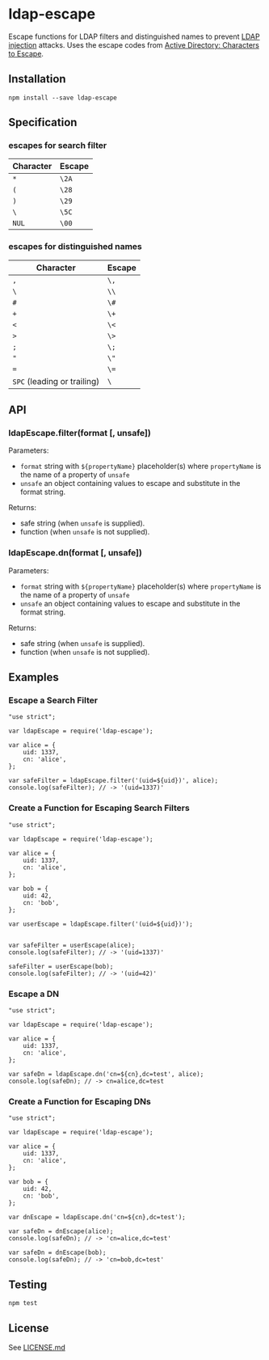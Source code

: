 # ldap-escape

Escape functions for LDAP filters and distinguished names to prevent [LDAP injection](https://www.owasp.org/index.php/LDAP_injection) attacks.
Uses the escape codes from [Active Directory: Characters to Escape](http://social.technet.microsoft.com/wiki/contents/articles/5312.active-directory-characters-to-escape.aspx).

## Installation

    npm install --save ldap-escape

## Specification

### escapes for search filter

| Character | Escape |
|-----------|--------|
| `*`       | `\2A`  |
| `(`       | `\28`  |
| `)`       | `\29`  |
| `\`       | `\5C`  |
| `NUL`     | `\00`  |

### escapes for distinguished names

| Character                   | Escape |
|-----------------------------|--------|
| `,`                         | `\,`   |
| `\`                         | `\\`   |
| `#`                         | `\#`   |
| `+`                         | `\+`   |
| `<`                         | `\<`   |
| `>`                         | `\>`   |
| `;`                         | `\;`   |
| `"`                         | `\"`   |
| `=`                         | `\=`   |
| `SPC` (leading or trailing) | `\ `   |

## API

### ldapEscape.filter(format [, unsafe])

Parameters:

* `format` string with `${propertyName}` placeholder(s) where `propertyName` is the name of a property of `unsafe`
* `unsafe` an object containing values to escape and substitute in the format string.

Returns:

* safe string (when `unsafe` is supplied).
* function (when `unsafe` is not supplied).

### ldapEscape.dn(format [, unsafe])

Parameters:

* `format` string with `${propertyName}` placeholder(s) where `propertyName` is the name of a property of `unsafe`
* `unsafe` an object containing values to escape and substitute in the format string.

Returns:

* safe string (when `unsafe` is supplied).
* function (when `unsafe` is not supplied).

## Examples

### Escape a Search Filter

    "use strict";

    var ldapEscape = require('ldap-escape');

    var alice = {
        uid: 1337,
        cn: 'alice',
    };

    var safeFilter = ldapEscape.filter('(uid=${uid})', alice);
    console.log(safeFilter); // -> '(uid=1337)'

### Create a Function for Escaping Search Filters

    "use strict";

    var ldapEscape = require('ldap-escape');

    var alice = {
        uid: 1337,
        cn: 'alice',
    };

    var bob = {
        uid: 42,
        cn: 'bob',
    };

    var userEscape = ldapEscape.filter('(uid=${uid})');


    var safeFilter = userEscape(alice);
    console.log(safeFilter); // -> '(uid=1337)'

    safeFilter = userEscape(bob);
    console.log(safeFilter); // -> '(uid=42)'

### Escape a DN

    "use strict";

    var ldapEscape = require('ldap-escape');

    var alice = {
        uid: 1337,
        cn: 'alice',
    };

    var safeDn = ldapEscape.dn('cn=${cn},dc=test', alice);
    console.log(safeDn); // -> cn=alice,dc=test

### Create a Function for Escaping DNs

    "use strict";

    var ldapEscape = require('ldap-escape');

    var alice = {
        uid: 1337,
        cn: 'alice',
    };

    var bob = {
        uid: 42,
        cn: 'bob',
    };

    var dnEscape = ldapEscape.dn('cn=${cn},dc=test');

    var safeDn = dnEscape(alice);
    console.log(safeDn); // -> 'cn=alice,dc=test'

    var safeDn = dnEscape(bob);
    console.log(safeDn); // -> 'cn=bob,dc=test'

## Testing

    npm test

## License

See [LICENSE.md](https://github.com/tcort/ldap-escape/blob/master/LICENSE.md)
